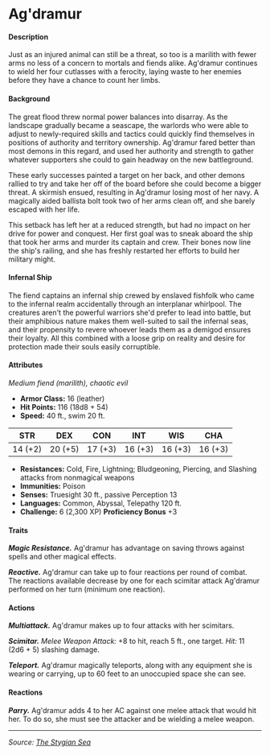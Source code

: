 # Ag'dramur

#### Description

Just as an injured animal can still be a threat, so too is a marilith with fewer arms no less of a concern to mortals and fiends alike. Ag'dramur continues to wield her four cutlasses with a ferocity, laying waste to her enemies before they have a chance to count her limbs.

#### Background

The great flood threw normal power balances into disarray. As the landscape gradually became a seascape, the warlords who were able to adjust to newly-required skills and tactics could quickly find themselves in positions of authority and territory ownership. Ag'dramur fared better than most demons in this regard, and used her authority and strength to gather whatever supporters she could to gain headway on the new battleground.

These early successes painted a target on her back, and other demons rallied to try and take her off of the board before she could become a bigger threat. A skirmish ensued, resulting in Ag'dramur losing most of her navy. A magically aided ballista bolt took two of her arms clean off, and she barely escaped with her life.

This setback has left her at a reduced strength, but had no impact on her drive for power and conquest. Her first goal was to sneak aboard the ship that took her arms and murder its captain and crew. Their bones now line the ship's railing, and she has freshly restarted her efforts to build her military might.

#### Infernal Ship

The fiend captains an infernal ship crewed by enslaved fishfolk who came to the infernal realm accidentally through an interplanar whirlpool. The creatures aren't the powerful warriors she'd prefer to lead into battle, but their amphibious nature makes them well-suited to sail the infernal seas, and their propensity to revere whoever leads them as a demigod ensures their loyalty. All this combined with a loose grip on reality and desire for protection made their souls easily corruptible.

#### Attributes

_Medium fiend (marilith), chaotic evil_

- **Armor Class:** 16 (leather)
- **Hit Points:** 116 (18d8 + 54)
- **Speed:** 40 ft., swim 20 ft.

|  STR  |  DEX  |  CON  |  INT  |  WIS  |  CHA  |
|:-----:|:-----:|:-----:|:-----:|:-----:|:-----:|
|14 (+2)|20 (+5)|17 (+3)|16 (+3)|16 (+3)|16 (+3)|

- **Resistances:** Cold, Fire, Lightning; Bludgeoning, Piercing, and Slashing attacks from nonmagical weapons
- **Immunities:** Poison
- **Senses:** Truesight 30 ft., passive Perception 13
- **Languages:** Common, Abyssal, Telepathy 120 ft.
- **Challenge:** 6 (2,300 XP) **Proficiency Bonus** +3

#### Traits

_**Magic Resistance.**_ Ag'dramur has advantage on saving throws against spells and other magical effects.

_**Reactive.**_ Ag'dramur can take up to four reactions per round of combat. The reactions available decrease by one for each scimitar attack Ag'dramur performed on her turn (minimum one reaction).

#### Actions

_**Multiattack.**_ Ag'dramur makes up to four attacks with her scimitars.

_**Scimitar.**_ _Melee Weapon Attack:_ +8 to hit, reach 5 ft., one target. _Hit:_ 11 (2d6 + 5) slashing damage.

_**Teleport.**_ Ag'dramur magically teleports, along with any equipment she is wearing or carrying, up to 60 feet to an unoccupied space she can see.

#### Reactions

_**Parry.**_ Ag'dramur adds 4 to her AC against one melee attack that would hit her. To do so, she must see the attacker and be wielding a melee weapon.

---

_Source: [The Stygian Sea](https://github.com/mpanighetti/dnd5e-stygian-sea)_
